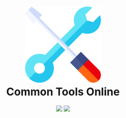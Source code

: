 <h1 align="center">
  <br>
    <img src="./.github/icon.png" width="200">
  <br>
    Common Tools Online
  <br>
</h1>

<p align="center">
  <a>
    <img src="https://badgen.net/badge/icon/Web%20%7C%20.NET%20Standard%202.1?icon=rss&label">
  </a>
  <a>
    <img src="https://badgen.net/badge/icon/Visual%20Studio%202019?icon=visualstudio&label">
  </a>
</p>
